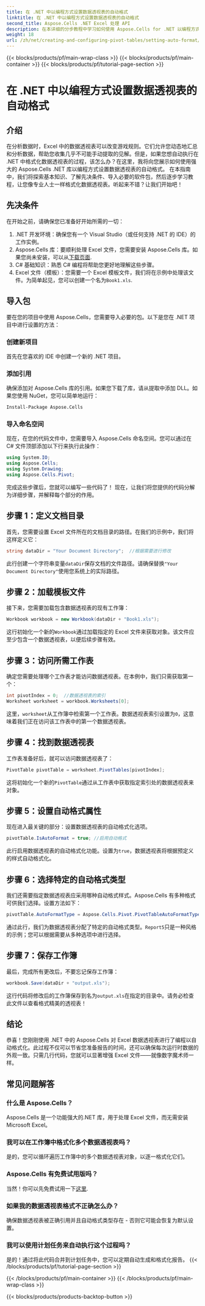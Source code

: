 ```yaml
---
title: 在 .NET 中以编程方式设置数据透视表的自动格式
linktitle: 在 .NET 中以编程方式设置数据透视表的自动格式
second_title: Aspose.Cells .NET Excel 处理 API
description: 在本详细的分步教程中学习如何使用 Aspose.Cells for .NET 以编程方式设置 Excel 数据透视表的自动格式。
weight: 18
url: /zh/net/creating-and-configuring-pivot-tables/setting-auto-format/
---
```


{{< blocks/products/pf/main-wrap-class >}}
{{< blocks/products/pf/main-container >}}
{{< blocks/products/pf/tutorial-page-section >}}

# 在 .NET 中以编程方式设置数据透视表的自动格式

## 介绍
在分析数据时，Excel 中的数据透视表可以改变游戏规则。它们允许您动态地汇总和分析数据，帮助您收集几乎不可能手动提取的见解。但是，如果您想自动执行在 .NET 中格式化数据透视表的过程，该怎么办？在这里，我将向您展示如何使用强大的 Aspose.Cells .NET 库以编程方式设置数据透视表的自动格式。
在本指南中，我们将探索基本知识、了解先决条件、导入必要的软件包，然后逐步学习教程，让您像专业人士一样格式化数据透视表。听起来不错？让我们开始吧！
## 先决条件
在开始之前，请确保您已准备好开始所需的一切：
1. .NET 开发环境：确保您有一个 Visual Studio（或任何支持 .NET 的 IDE）的工作实例。
2.  Aspose.Cells 库：要顺利处理 Excel 文件，您需要安装 Aspose.Cells 库。如果您尚未安装，可以从[下载页面](https://releases.aspose.com/cells/net/).
3. C# 基础知识：熟悉 C# 编程将帮助您更好地理解这些步骤。
4.  Excel 文件（模板）：您需要一个 Excel 模板文件，我们将在示例中处理该文件。为简单起见，您可以创建一个名为`Book1.xls`.
## 导入包
要在您的项目中使用 Aspose.Cells，您需要导入必要的包。以下是您在 .NET 项目中进行设置的方法：
### 创建新项目
首先在您喜欢的 IDE 中创建一个新的 .NET 项目。 
### 添加引用
确保添加对 Aspose.Cells 库的引用。如果您下载了库，请从提取中添加 DLL。如果您使用 NuGet，您可以简单地运行：
```bash
Install-Package Aspose.Cells
```
### 导入命名空间
现在，在您的代码文件中，您需要导入 Aspose.Cells 命名空间。您可以通过在 C# 文件顶部添加以下行来执行此操作：
```csharp
using System.IO;
using Aspose.Cells;
using System.Drawing;
using Aspose.Cells.Pivot;
```
完成这些步骤后，您就可以编写一些代码了！
现在，让我们将您提供的代码分解为详细步骤，并解释每个部分的作用。 
## 步骤 1：定义文档目录
首先，您需要设置 Excel 文件所在的文档目录的路径。在我们的示例中，我们将这样定义它：
```csharp
string dataDir = "Your Document Directory";  //根据需要进行修改
```
此行创建一个字符串变量`dataDir`保存文档的文件路径。请确保替换`"Your Document Directory"`使用您系统上的实际路径。
## 步骤 2：加载模板文件
接下来，您需要加载包含数据透视表的现有工作簿：
```csharp
Workbook workbook = new Workbook(dataDir + "Book1.xls");
```
这行初始化一个新的`Workbook`通过加载指定的 Excel 文件来获取对象。该文件应至少包含一个数据透视表，以便后续步骤有效。
## 步骤 3：访问所需工作表
确定您需要处理哪个工作表才能访问数据透视表。在本例中，我们只需获取第一个：
```csharp
int pivotIndex = 0;  //数据透视表的索引
Worksheet worksheet = workbook.Worksheets[0];
```
这里，`worksheet`从工作簿中检索第一个工作表。数据透视表索引设置为`0`，这意味着我们正在访问该工作表中的第一个数据透视表。
## 步骤 4：找到数据透视表
工作表准备好后，就可以访问数据透视表了：
```csharp
PivotTable pivotTable = worksheet.PivotTables[pivotIndex];
```
这将初始化一个新的`PivotTable`通过从工作表中获取指定索引处的数据透视表来对象。
## 步骤 5：设置自动格式属性
现在进入最关键的部分：设置数据透视表的自动格式化选项。
```csharp
pivotTable.IsAutoFormat = true; //启用自动格式
```
此行启用数据透视表的自动格式化功能。设置为`true`，数据透视表将根据预定义的样式自动格式化。
## 步骤 6：选择特定的自动格式类型
我们还需要指定数据透视表应采用哪种自动格式样式。Aspose.Cells 有多种格式可供我们选择。设置方法如下：
```csharp
pivotTable.AutoFormatType = Aspose.Cells.Pivot.PivotTableAutoFormatType.Report5;
```
通过此行，我们为数据透视表分配了特定的自动格式类型。`Report5`只是一种风格的示例；您可以根据需要从多种选项中进行选择。 
## 步骤 7：保存工作簿
最后，完成所有更改后，不要忘记保存工作簿：
```csharp
workbook.Save(dataDir + "output.xls");
```
这行代码将修改后的工作簿保存到名为`output.xls`在指定的目录中。请务必检查此文件以查看格式精美的透视表！
## 结论
恭喜！您刚刚使用 .NET 中的 Aspose.Cells 对 Excel 数据透视表进行了编程以自动格式化。此过程不仅可以节省您准备报告的时间，还可以确保每次运行时数据的外观一致。只需几行代码，您就可以显著增强 Excel 文件——就像数字魔术师一样。
## 常见问题解答
### 什么是 Aspose.Cells？
Aspose.Cells 是一个功能强大的.NET 库，用于处理 Excel 文件，而无需安装 Microsoft Excel。
### 我可以在工作簿中格式化多个数据透视表吗？
是的，您可以循环遍历工作簿中的多个数据透视表对象，以逐一格式化它们。
### Aspose.Cells 有免费试用版吗？
当然！你可以先免费试用一下[这里](https://releases.aspose.com/).
### 如果我的数据透视表格式不正确怎么办？
确保数据透视表被正确引用并且自动格式类型存在 - 否则它可能会恢复为默认设置。
### 我可以使用计划任务来自动执行这个过程吗？
是的！通过将此代码合并到计划任务中，您可以定期自动生成和格式化报告。
{{< /blocks/products/pf/tutorial-page-section >}}

{{< /blocks/products/pf/main-container >}}
{{< /blocks/products/pf/main-wrap-class >}}

{{< blocks/products/products-backtop-button >}}
